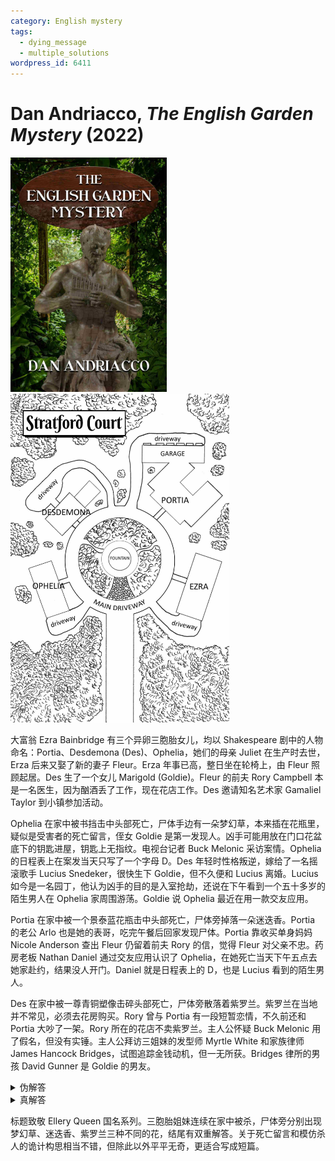 ```yaml
---
category: English mystery
tags:
  - dying_message
  - multiple_solutions
wordpress_id: 6411
---
```


# Dan Andriacco, <i>The English Garden Mystery</i> (2022)

<img src=images/2022_cover.jpg width=250/>
<img src=images/2022_map.jpg width=350/>

大富翁 Ezra Bainbridge 有三个异卵三胞胎女儿，均以 Shakespeare 剧中的人物命名：Portia、Desdemona (Des)、Ophelia，她们的母亲 Juliet 在生产时去世，Erza 后来又娶了新的妻子 Fleur。Erza 年事已高，整日坐在轮椅上，由 Fleur 照顾起居。Des 生了一个女儿 Marigold (Goldie)。Fleur 的前夫 Rory Campbell 本是一名医生，因为酗酒丢了工作，现在花店工作。Des 邀请知名艺术家 Gamaliel Taylor 到小镇参加活动。

Ophelia 在家中被书挡击中头部死亡，尸体手边有一朵梦幻草，本来插在花瓶里，疑似是受害者的死亡留言，侄女 Goldie 是第一发现人。凶手可能用放在门口花盆底下的钥匙进屋，钥匙上无指纹。电视台记者 Buck Melonic 采访案情。Ophelia 的日程表上在案发当天只写了一个字母 D。Des 年轻时性格叛逆，嫁给了一名摇滚歌手 Lucius Snedeker，很快生下 Goldie，但不久便和 Lucius 离婚。Lucius 如今是一名园丁，他认为凶手的目的是入室抢劫，还说在下午看到一个五十多岁的陌生男人在 Ophelia 家周围游荡。Goldie 说 Ophelia 最近在用一款交友应用。

Portia 在家中被一个景泰蓝花瓶击中头部死亡，尸体旁掉落一朵迷迭香。Portia 的老公 Arlo 也是她的表哥，吃完午餐后回家发现尸体。Portia 靠收买单身妈妈 Nicole Anderson 查出 Fleur 仍留着前夫 Rory 的信，觉得 Fleur 对父亲不忠。药房老板 Nathan Daniel 通过交友应用认识了 Ophelia，在她死亡当天下午五点去她家赴约，结果没人开门。Daniel 就是日程表上的 D，也是 Lucius 看到的陌生男人。

Des 在家中被一尊青铜塑像击碎头部死亡，尸体旁散落着紫罗兰。紫罗兰在当地并不常见，必须去花房购买。Rory 曾与 Portia 有一段短暂恋情，不久前还和 Portia 大吵了一架。Rory 所在的花店不卖紫罗兰。主人公怀疑 Buck Melonic 用了假名，但没有实锤。主人公拜访三姐妹的发型师 Myrtle White 和家族律师 James Hancock Bridges，试图追踪金钱动机，但一无所获。Bridges 律所的男孩 David Gunner 是 Goldie 的男友。

<details><summary>伪解答</summary>
在 <i>Hamlet</i> 剧作第四幕第五场中出现了梦幻草、迷迭香、紫罗兰这三种花，凶手是 Shakespeare 迷，三姐妹的父亲 Erza。他的杀人动机是因为三姐妹不是自己亲生，而是 Gamaliel Taylor 的女儿。
</details>

<details><summary>真解答</summary>
凶手是 Buck。Ophelia 在 Buck 走后留下梦幻草（columbine）的死亡留言，是他名字 B. U. Melonic 的字母重排。Buck 为了不让梦幻草被解读为死亡留言，在杀死 Portia 和 Des 后故意留下迷迭香和紫罗兰，<b>将受害者的死亡留言伪装成凶手的模仿杀人</b>，陷害 Erza。Buck 是 Gamaliel Taylor 的私生子，通过 DNA 检测得知 Ophelia 是自己的姐姐（伏线：发型师 Myrtle 提到 Ophelia 曾做过 DNA 检测），他的杀人动机是嫉妒三姐妹的境遇和自己天差地别。
</details>

标题致敬 Ellery Queen 国名系列。三胞胎姐妹连续在家中被杀，尸体旁分别出现梦幻草、迷迭香、紫罗兰三种不同的花，结尾有双重解答。关于死亡留言和模仿杀人的诡计构思相当不错，但除此以外平平无奇，更适合写成短篇。